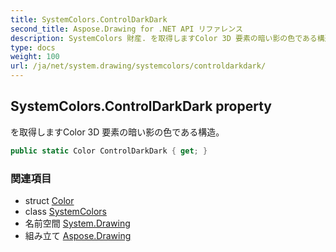 ```yaml
---
title: SystemColors.ControlDarkDark
second_title: Aspose.Drawing for .NET API リファレンス
description: SystemColors 財産. を取得しますColor 3D 要素の暗い影の色である構造
type: docs
weight: 100
url: /ja/net/system.drawing/systemcolors/controldarkdark/
---
```

## SystemColors.ControlDarkDark property

を取得しますColor 3D 要素の暗い影の色である構造。

```csharp
public static Color ControlDarkDark { get; }
```

### 関連項目

* struct [Color](../../color/)
* class [SystemColors](../)
* 名前空間 [System.Drawing](../../systemcolors/)
* 組み立て [Aspose.Drawing](../../../)



